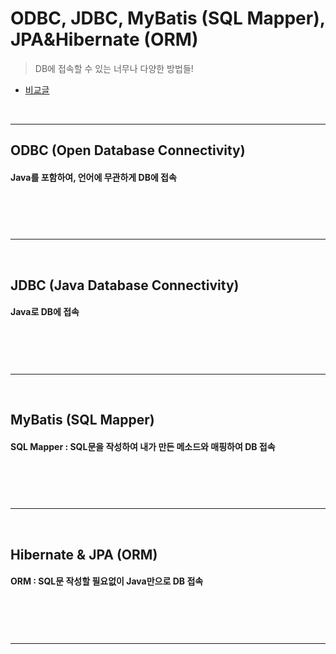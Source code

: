 # ODBC, JDBC, MyBatis (SQL Mapper), JPA&Hibernate (ORM)
> DB에 접속할 수 있는 너무나 다양한 방법들!
* [비교글](https://skyblue300a.tistory.com/7)

<br>
<hr>

## ODBC (Open Database Connectivity)
#### Java를 포함하여, 언어에 무관하게 DB에 접속

<br>

###

<br>
<hr>
<br>

## JDBC (Java Database Connectivity)
#### Java로 DB에 접속

<br>

###

<br>
<hr>
<br>

## MyBatis (SQL Mapper)
#### SQL Mapper : SQL문을 작성하여 내가 만든 메소드와 매핑하여 DB 접속 

<br>

###

<br>
<hr>
<br>

## Hibernate & JPA (ORM)
#### ORM : SQL문 작성할 필요없이 Java만으로 DB 접속

<br>

###

<br>
<hr>
<br>
